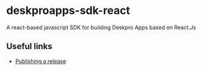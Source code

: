 # deskproapps-sdk-react

A react-based javascript SDK for building Deskpro Apps based on React.Js

## Useful links
    
 * [Publishing a release](release.md)